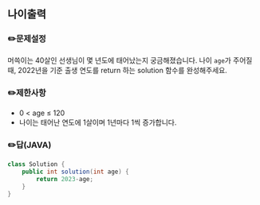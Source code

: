 ## <b>나이출력</b>
### ✏️문제설정
머쓱이는 40살인 선생님이 몇 년도에 태어났는지 궁금해졌습니다. 나이 `age`가 주어질 때, 2022년을 기준 출생 연도를 return 하는 solution 함수를 완성해주세요.
### ✏️제한사항
* 0 < age ≤ 120
* 나이는 태어난 연도에 1살이며 1년마다 1씩 증가합니다.
### ✏️답(JAVA)
```java
class Solution {
    public int solution(int age) {
        return 2023-age;
    }
}
```